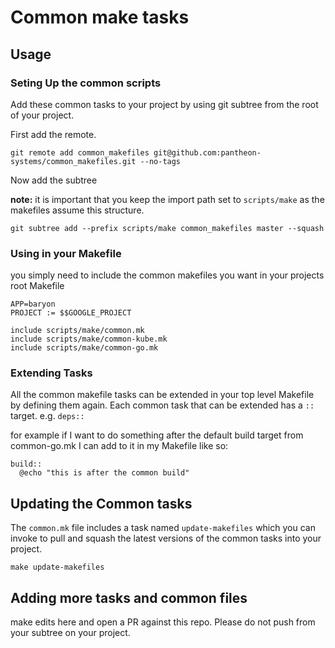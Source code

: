 Common make tasks
=================

Usage
-----

### Seting Up the common scripts

Add these common tasks to your project by using git subtree from the root of your project.

First add the remote.

```
git remote add common_makefiles git@github.com:pantheon-systems/common_makefiles.git --no-tags
```

Now add the subtree

**note:** it is important that you keep the import path set to `scripts/make` as the makefiles assume this structure.

```
git subtree add --prefix scripts/make common_makefiles master --squash
```

### Using in your Makefile

you simply need to include the common makefiles you want in your projects root Makefile

```
APP=baryon
PROJECT := $$GOOGLE_PROJECT

include scripts/make/common.mk
include scripts/make/common-kube.mk
include scripts/make/common-go.mk
```

### Extending Tasks

All the common makefile tasks can be extended in your top level Makefile by defining them again. Each common task that can be extended has a `::` target. e.g. `deps::`

for example if I want to do something after the default build target from common-go.mk I can add to it in my Makefile like so:

```
build::
  @echo "this is after the common build"
```

Updating the Common tasks
-------------------------

The `common.mk` file includes a task named `update-makefiles` which you can invoke to pull and squash the latest versions of the common tasks into your project.

```
make update-makefiles
```

Adding more tasks and common files
----------------------------------

make edits here and open a PR against this repo. Please do not push from your subtree on your project.
